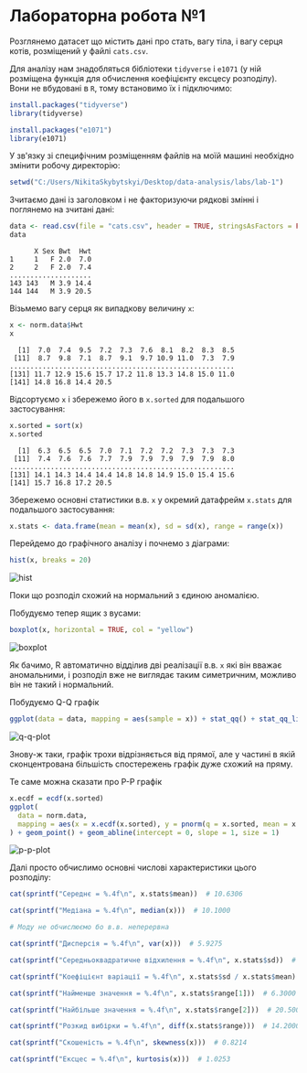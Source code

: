 # Лабораторна робота №1

Розглянемо датасет що містить дані про стать, вагу тіла, і вагу серця котів, розміщений у файлі `cats.csv`.

Для аналізу нам знадобляться бібліотеки `tidyverse` і `e1071` (у ній розміщена функція для обчислення коефіцієнту ексцесу розподілу). Вони не вбудовані в `R`, тому встановимо їх і підключимо:

```R
install.packages("tidyverse")
library(tidyverse)

install.packages("e1071")
library(e1071)
```

У зв'язку зі специфічним розміщенням файлів на моїй машині необхідно змінити робочу директорію:
```R
setwd("C:/Users/NikitaSkybytskyi/Desktop/data-analysis/labs/lab-1")
```

Зчитаємо дані із заголовком і не факторизуючи рядкові змінні і поглянемо на зчитані дані:
```R
data <- read.csv(file = "cats.csv", header = TRUE, stringsAsFactors = FALSE)
data
```
```
      X Sex Bwt  Hwt
1     1   F 2.0  7.0
2     2   F 2.0  7.4
....................
143 143   M 3.9 14.4
144 144   M 3.9 20.5
```

Візьмемо вагу серця як випадкову величину `x`:
```R
x <- norm.data$Hwt
x
```
```
  [1]  7.0  7.4  9.5  7.2  7.3  7.6  8.1  8.2  8.3  8.5
 [11]  8.7  9.8  7.1  8.7  9.1  9.7 10.9 11.0  7.3  7.9
.......................................................
[131] 11.7 12.9 15.6 15.7 17.2 11.8 13.3 14.8 15.0 11.0
[141] 14.8 16.8 14.4 20.5
```

Відсортуємо `x` і збережемо його в `x.sorted` для подальшого застосування:
```R
x.sorted = sort(x)
x.sorted
```
```
  [1]  6.3  6.5  6.5  7.0  7.1  7.2  7.2  7.3  7.3  7.3
 [11]  7.4  7.6  7.6  7.7  7.9  7.9  7.9  7.9  7.9  8.0
.......................................................
[131] 14.1 14.3 14.4 14.4 14.8 14.8 14.9 15.0 15.4 15.6
[141] 15.7 16.8 17.2 20.5
```

Збережемо основні статистики в.в. `x` у окремий датафрейм `x.stats` для подальшого застосування:
```R
x.stats <- data.frame(mean = mean(x), sd = sd(x), range = range(x))
```

Перейдемо до графічного аналізу і почнемо з діаграми:
```R
hist(x, breaks = 20)
```
![hist](https://github.com/Sky-Nik/data-analysis/blob/master/labs/lab-1/hist.png)

Поки що розподіл схожий на нормальний з єдиною аномалією.

Побудуємо тепер ящик з вусами:
```R
boxplot(x, horizontal = TRUE, col = "yellow")
```
![boxplot](https://github.com/Sky-Nik/data-analysis/blob/master/labs/lab-1/boxplot.png)

Як бачимо, R автоматично відділив дві реалізації в.в. `x` які він вважає аномальними, і розподіл вже не виглядає таким симетричним, можливо він не такий і нормальний.

Побудуємо Q-Q графік
```R
ggplot(data = data, mapping = aes(sample = x)) + stat_qq() + stat_qq_line()
```
![q-q-plot](https://github.com/Sky-Nik/data-analysis/blob/master/labs/lab-1/q-q%20plot.png)

Знову-ж таки, графік трохи відрізняється від прямої, але у частині в якій сконцентрована більшість спостережень графік дуже схожий на пряму.

Те саме можна сказати про P-P графік
```R
x.ecdf = ecdf(x.sorted)
ggplot(
  data = norm.data,
  mapping = aes(x = x.ecdf(x.sorted), y = pnorm(q = x.sorted, mean = x.stats$mean, sd = x.stats$sd))
) + geom_point() + geom_abline(intercept = 0, slope = 1, size = 1)
```
![p-p-plot](https://github.com/Sky-Nik/data-analysis/blob/master/labs/lab-1/p-p%20plot.png)

Далі просто обчислимо основні числові характеристики цього розподілу:

```R
cat(sprintf("Середнє = %.4f\n", x.stats$mean))  # 10.6306

cat(sprintf("Медіана = %.4f\n", median(x)))  # 10.1000

# Моду не обчислюємо бо в.в. неперервна

cat(sprintf("Дисперсія = %.4f\n", var(x)))  # 5.9275

cat(sprintf("Середньоквадратичне відхилення = %.4f\n", x.stats$sd))  # 2.4346

cat(sprintf("Коефіцієнт варіації = %.4f\n", x.stats$sd / x.stats$mean)  # 0.2290

cat(sprintf("Найменше значення = %.4f\n", x.stats$range[1]))  # 6.3000

cat(sprintf("Найбільше значення = %.4f\n", x.stats$range[2]))  # 20.5000

cat(sprintf("Розкид вибірки = %.4f\n", diff(x.stats$range)))  # 14.2000

cat(sprintf("Скошеність = %.4f\n", skewness(x)))  # 0.8214

cat(sprintf("Ексцес = %.4f\n", kurtosis(x)))  # 1.0253
```